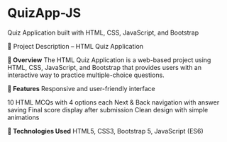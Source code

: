 # QuizApp-JS
Quiz Application built with HTML, CSS, JavaScript, and Bootstrap

📌 Project Description – HTML Quiz Application

**🔹 Overview**
The HTML Quiz Application is a web-based project using HTML, CSS, JavaScript, and Bootstrap that provides users with an interactive way to practice multiple-choice questions.

**🔹 Features**
Responsive and user-friendly interface

10 HTML MCQs with 4 options each
Next & Back navigation with answer saving
Final score display after submission
Clean design with simple animations

**🔹 Technologies Used**
HTML5, CSS3, Bootstrap 5, JavaScript (ES6)
